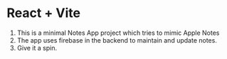 # React + Vite

1. This is a minimal Notes App project which tries to mimic Apple Notes
2. The app uses firebase in the backend to maintain and update notes.
3. Give it a spin.

